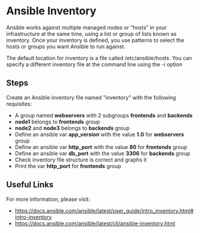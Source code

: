 # Ansible Inventory

Ansible works against multiple managed nodes or “hosts” in your infrastructure at the same time, using a list or group of lists known as inventory. Once your inventory is defined, you use patterns to select the hosts or groups you want Ansible to run against.

The default location for inventory is a file called /etc/ansible/hosts. You can specify a different inventory file at the command line using the -i <path> option

## Steps 

Create an Ansible inventory file named "inventory" with the following requisites:

-   A group named **webservers** with 2 subgroups **frontends** and **backends**
-   **node1** belongs to **frontends** group
-   **node2** and **node3** belongs to **backends** group
-   Define an ansible var **app_version** with the value **1.0** for **webservers** group 
-   Define an ansible var **http_port** with the value **80** for **frontends** group
-   Define an ansible var **db_port** with the value **3306** for **backends** group
-   Check inventory file structure is correct and graphs it
-   Print the var **http_port** for **frontends** group

## Useful Links

For more information, please visit:

-   https://docs.ansible.com/ansible/latest/user_guide/intro_inventory.html#intro-inventory
-   https://docs.ansible.com/ansible/latest/cli/ansible-inventory.html
